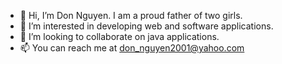 - 👋 Hi, I’m Don Nguyen.  I am a proud father of two girls. 
- 👀 I’m interested in developing web and software applications.
- 💞️ I’m looking to collaborate on java applications.
- 📫 You can reach me at don_nguyen2001@yahoo.com 


